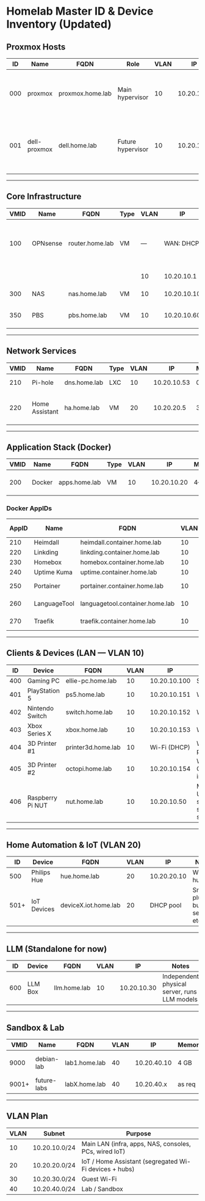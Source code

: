 # Homelab Master ID & Device Inventory (Updated)

## Proxmox Hosts
| ID  | Name             | FQDN             | Role | VLAN | IP          | Notes |
|-----|------------------|------------------|------|------|-------------|-------|
| 000 | proxmox          | proxmox.home.lab | Main hypervisor | 10 | 10.20.10.2 | Old gaming PC (currently running VMs) |
| 001 | dell-proxmox     | dell.home.lab    | Future hypervisor | 10 | 10.20.10.3 | Dell server, will become main Proxmox host |

---

## Core Infrastructure
| VMID | Name     | FQDN            | Type | VLAN | IP          | Memory | Notes |
|------|----------|-----------------|------|------|-------------|--------|-------|
| 100  | OPNsense | router.home.lab | VM   | —    | WAN: DHCP   | 3 GB   | Firewall/router, runs inside Proxmox but acts as independent machine |
|      |          |                 |      | 10   | 10.20.10.1  |        | Default LAN gateway |
| 300  | NAS      | nas.home.lab    | VM   | 10   | 10.20.10.10 | 4 GB+  | File storage, backups |
| 350  | PBS      | pbs.home.lab    | VM   | 10   | 10.20.10.60 | TBD    | Proxmox Backup Server (future) |

---

## Network Services
| VMID | Name          | FQDN           | Type | VLAN | IP           | Memory | Notes |
|------|---------------|----------------|------|------|--------------|--------|-------|
| 210  | Pi-hole       | dns.home.lab   | LXC  | 10   | 10.20.10.53  | 0.5 GB | DNS/ad-block |
| 220  | Home Assistant| ha.home.lab    | VM   | 20   | 10.20.20.5   | 3 GB   | IoT automation (HAOS VM) |

---

## Application Stack (Docker)
| VMID | Name   | FQDN           | Type | VLAN | IP           | Memory | Notes |
|------|--------|----------------|------|------|--------------|--------|-------|
| 200  | Docker | apps.home.lab  | VM   | 10   | 10.20.10.20  | 4–6 GB | Runs Docker & Compose |

### Docker AppIDs
| AppID | Name         | FQDN                            | VLAN | IP (reverse proxy) | Notes |
|-------|--------------|---------------------------------|------|--------------------|-------|
| 210   | Heimdall     | heimdall.container.home.lab     | 10   | 10.20.10.20        | Dashboard |
| 220   | Linkding     | linkding.container.home.lab     | 10   | 10.20.10.20        | Bookmarks |
| 230   | Homebox      | homebox.container.home.lab      | 10   | 10.20.10.20        | Inventory |
| 240   | Uptime Kuma  | uptime.container.home.lab       | 10   | 10.20.10.20        | Monitoring |
| 250   | Portainer    | portainer.container.home.lab    | 10   | 10.20.10.20        | Docker mgmt |
| 260   | LanguageTool | languagetool.container.home.lab | 10   | 10.20.10.20        | Grammar tool |
| 270   | Traefik      | traefik.container.home.lab      | 10   | 10.20.10.20        | Reverse proxy |

---

## Clients & Devices (LAN — VLAN 10)
| ID  | Device           | FQDN              | VLAN | IP           | Notes |
|-----|------------------|-------------------|------|--------------|-------|
| 400 | Gaming PC        | ellie-pc.home.lab | 10   | 10.20.10.100 | Static IP |
| 401 | PlayStation 5    | ps5.home.lab      | 10   | 10.20.10.151 | Wired |
| 402 | Nintendo Switch  | switch.home.lab   | 10   | 10.20.10.152 | Wired |
| 403 | Xbox Series X    | xbox.home.lab     | 10   | 10.20.10.153 | Wired |
| 404 | 3D Printer #1    | printer3d.home.lab| 10   | Wi-Fi (DHCP) | Wi-Fi printer |
| 405 | 3D Printer #2    | octopi.home.lab   | 10   | 10.20.10.154 | Wired OctoPi instance |
| 406 | Raspberry Pi NUT | nut.home.lab      | 10   | 10.20.10.50  | Monitors UPS, signals safe shutdowns |

---

## Home Automation & IoT (VLAN 20)
| ID  | Device        | FQDN                | VLAN | IP           | Notes |
|-----|---------------|---------------------|------|--------------|-------|
| 500 | Philips Hue   | hue.home.lab        | 20   | 10.20.20.10  | Wired hub |
| 501+| IoT Devices   | deviceX.iot.home.lab| 20   | DHCP pool    | Smart plugs, bulbs, sensors etc. |

---

## LLM (Standalone for now)
| ID  | Device  | FQDN          | VLAN | IP           | Notes |
|-----|---------|---------------|------|--------------|-------|
| 600 | LLM Box | llm.home.lab  | 10   | 10.20.10.30  | Independent physical server, runs LLM models |

---

## Sandbox & Lab
| VMID | Name        | FQDN              | VLAN | IP           | Memory | Notes |
|------|-------------|------------------|------|--------------|--------|-------|
| 9000 | debian-lab  | lab1.home.lab    | 40   | 10.20.40.10  | 4 GB   | General Linux sandbox |
| 9001+| future-labs | labX.home.lab    | 40   | 10.20.40.x   | as req | Pentesting, experiments |

---

## VLAN Plan
| VLAN | Subnet         | Purpose            |
|------|----------------|--------------------|
| 10   | 10.20.10.0/24  | Main LAN (infra, apps, NAS, consoles, PCs, wired IoT) |
| 20   | 10.20.20.0/24  | IoT / Home Assistant (segregated Wi-Fi devices + hubs) |
| 30   | 10.20.30.0/24  | Guest Wi-Fi        |
| 40   | 10.20.40.0/24  | Lab / Sandbox      |
